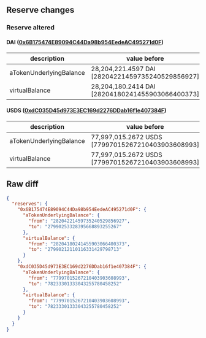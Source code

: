 ## Reserve changes

### Reserve altered

#### DAI ([0x6B175474E89094C44Da98b954EedeAC495271d0F](https://etherscan.io/address/0x6B175474E89094C44Da98b954EedeAC495271d0F))

| description | value before | value after |
| --- | --- | --- |
| aTokenUnderlyingBalance | 28,204,221.4597 DAI [28204221459735240529856927] | 27,990,253.3283 DAI [27990253328395668893255267] |
| virtualBalance | 28,204,180.2414 DAI [28204180241455903066400373] | 27,990,212.1101 DAI [27990212110116331429798713] |


#### USDS ([0xdC035D45d973E3EC169d2276DDab16f1e407384F](https://etherscan.io/address/0xdC035D45d973E3EC169d2276DDab16f1e407384F))

| description | value before | value after |
| --- | --- | --- |
| aTokenUnderlyingBalance | 77,997,015.2672 USDS [77997015267210403903608993] | 78,233,301.3330 USDS [78233301333043255780458252] |
| virtualBalance | 77,997,015.2672 USDS [77997015267210403903608993] | 78,233,301.3330 USDS [78233301333043255780458252] |


## Raw diff

```json
{
  "reserves": {
    "0x6B175474E89094C44Da98b954EedeAC495271d0F": {
      "aTokenUnderlyingBalance": {
        "from": "28204221459735240529856927",
        "to": "27990253328395668893255267"
      },
      "virtualBalance": {
        "from": "28204180241455903066400373",
        "to": "27990212110116331429798713"
      }
    },
    "0xdC035D45d973E3EC169d2276DDab16f1e407384F": {
      "aTokenUnderlyingBalance": {
        "from": "77997015267210403903608993",
        "to": "78233301333043255780458252"
      },
      "virtualBalance": {
        "from": "77997015267210403903608993",
        "to": "78233301333043255780458252"
      }
    }
  }
}
```